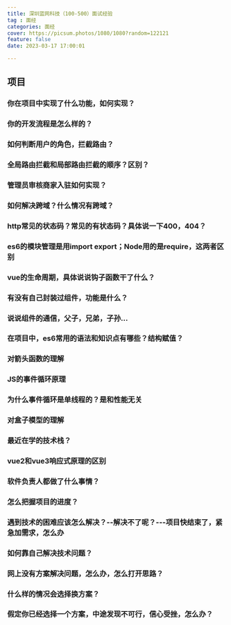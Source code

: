 ```yaml
---
title: 深圳蓝网科技（100-500）面试经验
tag : 面经
categories: 面经
cover: https://picsum.photos/1080/1080?random=122121
feature: false
date: 2023-03-17 17:00:01

---
```


## 项目

### 你在项目中实现了什么功能，如何实现？

### 你的开发流程是怎么样的？

### 如何判断用户的角色，拦截路由？

### 全局路由拦截和局部路由拦截的顺序？区别？

### 管理员审核商家入驻如何实现？

### 如何解决跨域？什么情况有跨域？

### http常见的状态码？常见的有状态码？具体说一下400，404？

### es6的模块管理是用import export；Node用的是require，这两者区别

### vue的生命周期，具体说说钩子函数干了什么？

### 有没有自己封装过组件，功能是什么？

### 说说组件的通信，父子，兄弟，子孙...

### 在项目中，es6常用的语法和知识点有哪些？结构赋值？

### 对箭头函数的理解

### JS的事件循环原理

### 为什么事件循环是单线程的？是和性能无关

### 对盒子模型的理解

### 最近在学的技术栈？

### vue2和vue3响应式原理的区别

### 软件负责人都做了什么事情？

### 怎么把握项目的进度？

### 遇到技术的困难应该怎么解决？--解决不了呢？---项目快结束了，紧急加需求，怎么办

### 如何靠自己解决技术问题？

### 网上没有方案解决问题，怎么办，怎么打开思路？

### 什么样的情况会选择换方案？

### 假定你已经选择一个方案，中途发现不可行，信心受挫，怎么办？




